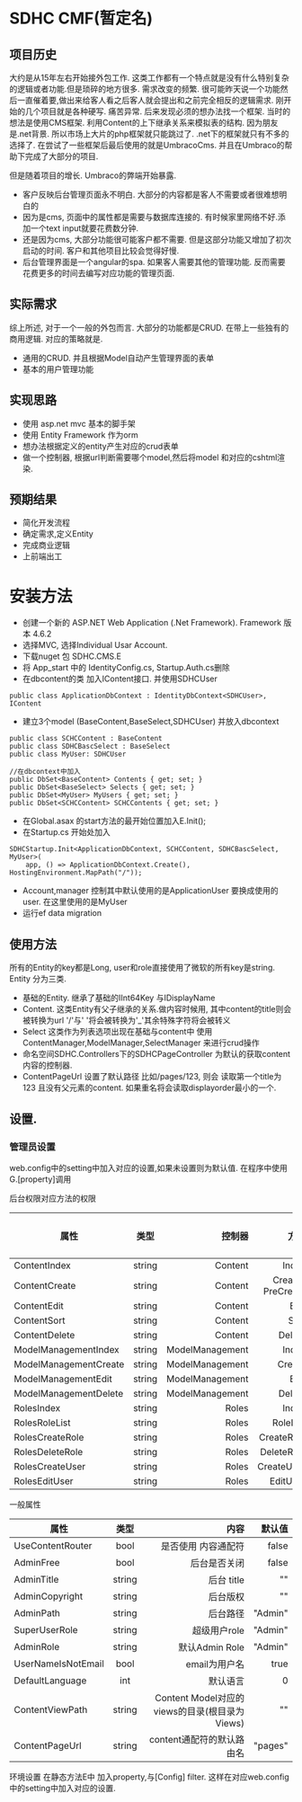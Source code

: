 # SDHC CMF(暂定名)
## 项目历史
大约是从15年左右开始接外包工作. 这类工作都有一个特点就是没有什么特别复杂的逻辑或者功能.但是琐碎的地方很多. 需求改变的频繁. 很可能昨天说一个功能然后一直催着要,做出来给客人看之后客人就会提出和之前完全相反的逻辑需求. 刚开始的几个项目就是各种硬写. 痛苦异常. 后来发现必须的想办法找一个框架. 当时的想法是使用CMS框架. 利用Content的上下继承关系来模拟表的结构. 因为朋友是.net背景. 所以市场上大片的php框架就只能跳过了. .net下的框架就只有不多的选择了. 在尝试了一些框架后最后使用的就是UmbracoCms. 并且在Umbraco的帮助下完成了大部分的项目.  

但是随着项目的增长. Umbraco的弊端开始暴露. <br/>
* 客户反映后台管理页面永不明白. 大部分的内容都是客人不需要或者很难想明白的
* 因为是cms, 页面中的属性都是需要与数据库连接的. 有时候家里网络不好.添加一个text input就要花费数分钟. 
* 还是因为cms, 大部分功能很可能客户都不需要. 但是这部分功能又增加了初次启动的时间. 客户和其他项目比较会觉得好慢.
* 后台管理界面是一个angular的spa. 如果客人需要其他的管理功能. 反而需要花费更多的时间去编写对应功能的管理页面.

## 实际需求
综上所述, 对于一个一般的外包而言. 大部分的功能都是CRUD. 在带上一些独有的商用逻辑. 对应的策略就是.
* 通用的CRUD. 并且根据Model自动产生管理界面的表单
* 基本的用户管理功能

## 实现思路
* 使用 asp.net mvc 基本的脚手架
* 使用 Entity Framework 作为orm
* 想办法根据定义的entity产生对应的crud表单
* 做一个控制器, 根据url判断需要哪个model,然后将model 和对应的cshtml渲染.

## 预期结果
* 简化开发流程
* 确定需求,定义Entity
* 完成商业逻辑
* 上前端出工

# 安装方法
* 创建一个新的 ASP.NET Web Application (.Net Framework). Framework 版本 4.6.2
* 选择MVC, 选择Individual Usar Account.
* 下载nuget 包 SDHC.CMS.E
* 将 App_start 中的 IdentityConfig.cs, Startup.Auth.cs删除
* 在dbcontent的类 加入IContent接口. 并使用SDHCUser
```
public class ApplicationDbContext : IdentityDbContext<SDHCUser>, IContent
```
* 建立3个model (BaseContent,BaseSelect,SDHCUser) 并放入dbcontext
```
public class SCHCContent : BaseContent
public class SDHCBascSelect : BaseSelect
public class MyUser: SDHCUser

//在dbcontext中加入
public DbSet<BaseContent> Contents { get; set; }
public DbSet<BaseSelect> Selects { get; set; }
public DbSet<MyUser> MyUsers { get; set; }
public DbSet<SCHCContent> SCHCContents { get; set; }

```
* 在Global.asax 的start方法的最开始位置加入E.Init();
* 在Startup.cs 开始处加入
```
SDHCStartup.Init<ApplicationDbContext, SCHCContent, SDHCBascSelect, MyUser>(
    app, () => ApplicationDbContext.Create(), HostingEnvironment.MapPath("/"));
```
* Account,manager 控制其中默认使用的是ApplicationUser 要换成使用的user. 在这里使用的是MyUser
* 运行ef data migration
## 使用方法

所有的Entity的key都是Long, user和role直接使用了微软的所有key是string. <br>
Entity 分为三类. 
* 基础的Entity. 继承了基础的IInt64Key 与IDisplayName
* Content. 这类Entity有父子继承的关系.做内容时候用, 其中content的title则会被转换为url '/'与' '将会被转换为'_'其余特殊字符将会被转义
* Select 这类作为列表选项出现在基础与content中
使用 ContentManager,ModelManager,SelectManager 来进行crud操作
* 命名空间SDHC.Controllers下的SDHCPageController 为默认的获取content内容的控制器.
* ContentPageUrl 设置了默认路径 比如/pages/123, 则会 读取第一个title为123 且没有父元素的content. 如果重名将会读取displayorder最小的一个.


## 设置.
### 管理员设置
web.config中的setting中加入对应的设置,如果未设置则为默认值. 在程序中使用G.[property]调用

后台权限对应方法的权限


| 属性                  | 类型       |控制器         |方法  |默认值|
| -------------         |:----:     | ---:          | -----:| ----:| 
| ContentIndex          | string    |Content        |Index |""    |
| ContentCreate         | string    |Content        |Create , PreCreate|""|
| ContentEdit           | string    |Content        |Edit |""|
| ContentSort           | string    |Content        |Sort |""|
| ContentDelete         | string    |Content        |Delete |""|
| ModelManagementIndex  | string    |ModelManagement|Index |""|
| ModelManagementCreate | string    |ModelManagement|Create |""|
| ModelManagementEdit   | string    |ModelManagement|Edit |""|
| ModelManagementDelete | string    |ModelManagement|Delete |""|
| RolesIndex            | string    |Roles          |Index |""|
| RolesRoleList         | string    |Roles          |RoleList |""|
| RolesCreateRole       | string    |Roles          |CreateRole |""|
| RolesDeleteRole       | string    |Roles          |DeleteRole |""|
| RolesCreateUser       | string    |Roles          |CreateUser |""|
| RolesEditUser         | string    |Roles          |EditUser|""|

一般属性

| 属性                  | 类型       |内容         |默认值|
| -------------         |:----:     | -------:| ----:| 
|UseContentRouter | bool| 是否使用 内容通配符 | false|
|AdminFree | bool |后台是否关闭 | false|
|AdminTitle | string |后台 title |""|
|AdminCopyright | string |后台版权 |""|
|AdminPath | string| 后台路径 | "Admin"|
|SuperUserRole | string| 超级用户role | "Admin"|
|AdminRole | string| 默认Admin Role | "Admin"|
|UserNameIsNotEmail | bool |email为用户名 | true|
|DefaultLanguage | int| 默认语言 | 0
|ContentViewPath | string |Content Model对应的views的目录(根目录为Views) | ""|
|ContentPageUrl | string |content通配符的默认路由名 | "pages"|

环境设置
在静态方法E中 加入property,与[Config] filter. 这样在对应web.config中的setting中加入对应的设置.